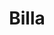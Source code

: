 ---
title: "Billa"
url: /klagenfurt-am-woerthersee/billa-st-ruprechter-strasse/
shop: Supermarkt
---